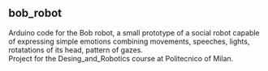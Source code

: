 ## bob_robot
Arduino code for the Bob robot, a small prototype of a social robot capable of expressing simple emotions combining movements, speeches, lights, rotatations of its head, pattern of gazes. <br> 
Project for the Desing_and_Robotics course at Politecnico of Milan.
